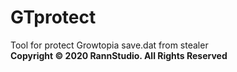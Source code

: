 # GTprotect
Tool for protect Growtopia save.dat from stealer\
**Copyright &copy; 2020 RannStudio. All Rights Reserved**
